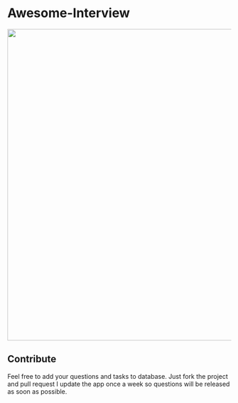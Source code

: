 # Awesome-Interview

<img src="https://github.com/dashvlas/Awesome-Interview/blob/master/iPad%20Landscape.png" width="700">

## Contribute
Feel free to add your questions and tasks to database.
Just fork the project and pull request
I update the app once a week so questions will be released as soon as possible.